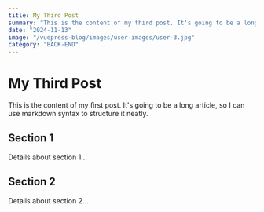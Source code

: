 ```yaml
---
title: My Third Post
summary: "This is the content of my third post. It's going to be a long article, so I can use markdown syntax to structure it neatly."
date: "2024-11-13"
image: "/vuepress-blog/images/user-images/user-3.jpg"
category: "BACK-END"
---
```


# My Third Post

This is the content of my first post. It's going to be a long article, so I can use markdown syntax to structure it neatly.

## Section 1

Details about section 1...

## Section 2

Details about section 2...
